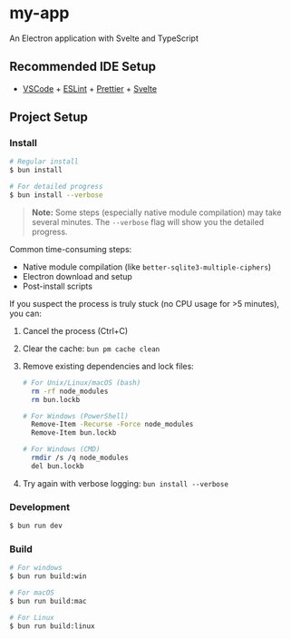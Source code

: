 # my-app

An Electron application with Svelte and TypeScript

## Recommended IDE Setup

- [VSCode](https://code.visualstudio.com/) + [ESLint](https://marketplace.visualstudio.com/items?itemName=dbaeumer.vscode-eslint) + [Prettier](https://marketplace.visualstudio.com/items?itemName=esbenp.prettier-vscode) + [Svelte](https://marketplace.visualstudio.com/items?itemName=svelte.svelte-vscode)

## Project Setup

### Install

```bash
# Regular install
$ bun install

# For detailed progress
$ bun install --verbose
```

> **Note:** Some steps (especially native module compilation) may take several minutes. The `--verbose` flag will show you the detailed progress.

Common time-consuming steps:

- Native module compilation (like `better-sqlite3-multiple-ciphers`)
- Electron download and setup
- Post-install scripts

If you suspect the process is truly stuck (no CPU usage for >5 minutes), you can:

1. Cancel the process (Ctrl+C)
2. Clear the cache: `bun pm cache clean`
3. Remove existing dependencies and lock files:

   ```bash
   # For Unix/Linux/macOS (bash)
     rm -rf node_modules
     rm bun.lockb

   # For Windows (PowerShell)
     Remove-Item -Recurse -Force node_modules
     Remove-Item bun.lockb

   # For Windows (CMD)
     rmdir /s /q node_modules
     del bun.lockb
   ```

4. Try again with verbose logging: `bun install --verbose`

### Development

```bash
$ bun run dev
```

### Build

```bash
# For windows
$ bun run build:win

# For macOS
$ bun run build:mac

# For Linux
$ bun run build:linux
```
